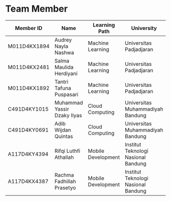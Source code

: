 # Team Member

| Member ID      | Name                           | Learning Path      | University                         | LinkedIn                                                         |
|----------------|--------------------------------|--------------------|------------------------------------|------------------------------------------------------------------|
| M011D4KX1894   | Audrey Nayla Nashwa            | Machine Learning   | Universitas Padjadjaran            | [![LinkedIn](https://image.flaticon.com/icons/png/512/174/174857.png)](http://www.linkedin.com/in/audrey-nayla-nashwa) |
| M011D4KX2481   | Salma Maulida Herdiyani        | Machine Learning   | Universitas Padjadjaran            | [![LinkedIn](https://image.flaticon.com/icons/png/512/174/174857.png)](http://www.linkedin.com/in/salma-maulida-herdiyani) |
| M011D4KX1892   | Tantri Tafuna Puspasari        | Machine Learning   | Universitas Padjadjaran            | [![LinkedIn](https://image.flaticon.com/icons/png/512/174/174857.png)](http://www.linkedin.com/in/tantritafunapuspasari) |
| C491D4KY1015   | Muhammad Yassir Dzaky Ilyas    | Cloud Computing    | Universitas Muhammadiyah Bandung   | [![LinkedIn](https://image.flaticon.com/icons/png/512/174/174857.png)]() |
| C491D4KY0691   | Adib Wijdan Quintas            | Cloud Computing    | Universitas Muhammadiyah Bandung   |                                                                  |
| A117D4KY4394   | Rifqi Luthfi Athallah          | Mobile Development | Institut Teknologi Nasional Bandung|                                                                  |
| A117D4KX4387   | Rachma Fadhillah Prasetyo      | Mobile Development |Institut Teknologi Nasional Bandung | [![LinkedIn](https://image.flaticon.com/icons/png/512/174/174857.png)](https://www.linkedin.com/in/rachma-fadhillah/)
